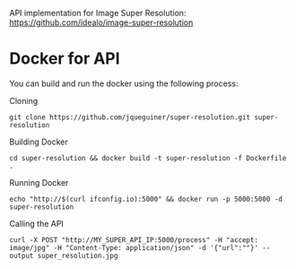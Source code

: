 
API implementation for Image Super Resolution:
https://github.com/idealo/image-super-resolution

# Docker for API

You can build and run the docker using the following process:

Cloning
```console
git clone https://github.com/jqueguiner/super-resolution.git super-resolution
```

Building Docker
```console
cd super-resolution && docker build -t super-resolution -f Dockerfile .
```

Running Docker
```console
echo "http://$(curl ifconfig.io):5000" && docker run -p 5000:5000 -d super-resolution
```

Calling the API
```console
curl -X POST "http://MY_SUPER_API_IP:5000/process" -H "accept: image/jpg" -H "Content-Type: application/json" -d '{"url":""}' --output super_resolution.jpg
```
